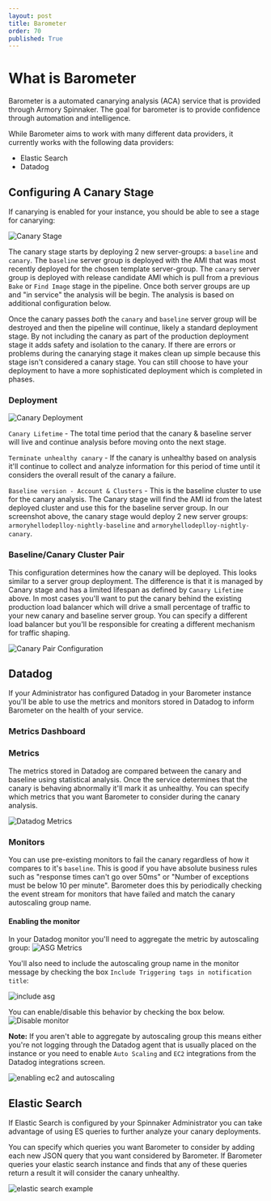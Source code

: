 ```yaml
---
layout: post
title: Barometer
order: 70
published: True
---
```


# What is Barometer

Barometer is a automated canarying analysis (ACA) service that is provided through Armory Spinnaker.  The goal for barometer is to provide confidence through automation and intelligence.

While Barometer aims to work with many different data providers, it currently works with the following data providers:

* Elastic Search
* Datadog

## Configuring A Canary Stage

If canarying is enabled for your instance, you should be able to see a stage for canarying:

![Canary Stage](https://cl.ly/2H0T1P1j2J15/Image%202017-08-07%20at%2010.57.58%20AM.png)

The canary stage starts by deploying 2 new server-groups: a `baseline` and `canary`.   The `baseline` server group is deployed with the AMI that was most recently deployed for the chosen template server-group.  The `canary` server group is deployed with release candidate AMI which is pull from a previous `Bake` or `Find Image` stage in the pipeline.  Once both server groups are up and "in service" the analysis will be begin.  The analysis is based on additional configuration below.

Once the canary passes _both_ the `canary` and `baseline` server group will be destroyed and then the pipeline will continue, likely a standard deployment stage.  By not including the canary as part of the production deployment stage it adds safety and isolation to the canary.  If there are errors or problems during the canarying stage it makes clean up simple because this stage isn't considered a canary stage.  You can still choose to have your deployment to have a more sophisticated deployment which is completed in phases.  

### Deployment

![Canary Deployment](https://cl.ly/1J1H0W2d2R15/Image%202017-08-07%20at%2011.01.19%20AM.png)

`Canary Lifetime` - The total time period that the canary & baseline server will live and continue analysis before moving onto the next stage.


`Terminate unhealthy canary` - If the canary is unhealthy based on analysis it'll continue to collect and analyze information for this period of time until it considers the overall result of the canary a failure.


`Baseline version - Account & Clusters` - This is the baseline cluster to use for the canary analysis.  The Canary stage will find the AMI id from the latest deployed cluster and use this for the baseline server group.  In our screenshot above, the canary stage would deploy 2 new server groups: `armoryhellodeplloy-nightly-baseline` and `armoryhellodeplloy-nightly-canary`.


### Baseline/Canary Cluster Pair

This configuration determines how the canary will be deployed.  This looks similar to a server group deployment. The difference is that it is managed by Canary stage and has a limited lifespan as defined by `Canary Lifetime` above.  In most cases you'll want to put the canary behind the existing production load balancer which will drive a small percentage of traffic to your new canary and baseline server group.  You can specify a different load balancer but you'll be responsible for creating a different mechanism for traffic shaping.   


![Canary Pair Configuration](https://cl.ly/3b2l1N1a0n3Q/Image%202017-08-07%20at%2011.39.16%20AM.png)

## Datadog

If your Administrator has configured Datadog in your Barometer instance you'll be able to use the metrics and monitors stored in Datadog to inform Barometer on the health of your service.

### Metrics Dashboard


### Metrics

The metrics stored in Datadog are compared between the canary and baseline using statistical analysis.  Once the service determines that the canary is behaving abnormally it'll mark it as unhealthy.  You can specify which metrics that you want Barometer to consider during the canary analysis.  

![Datadog Metrics](https://cl.ly/2I251a2r2Y1W/Image%202017-08-07%20at%201.36.44%20PM.png)


### Monitors

You can use pre-existing monitors to fail the canary regardless of how it compares to it's `baseline`.  This is good if you have absolute business rules such as "response times can't go over 50ms" or "Number of exceptions must be below 10 per minute".  Barometer does this by periodically checking the event stream for monitors that have failed and match the canary autoscaling group name.

#### Enabling the monitor

In your Datadog monitor you'll need to aggregate the metric by autoscaling group:
![ASG Metrics](https://cl.ly/0s0s2N382x02/Image%202017-08-07%20at%2012.04.54%20PM.png)

You'll also need to include the autoscaling group name in the monitor message by checking the box `Include Triggering tags in notification title`:


![include asg](https://cl.ly/3L42191Z0o03/Image%202017-08-07%20at%201.23.30%20PM.png)


You can enable/disable this behavior by checking the box below.
![Disable monitor](https://cl.ly/2g1T1b0q2I2S/Image%202017-08-07%20at%2011.53.07%20AM.png)

**Note:** If you aren't able to aggregate by autoscaling group this means either you're not logging through the Datadog agent that is usually placed on the instance or you need to enable `Auto Scaling` and `EC2` integrations from the Datadog integrations screen.

![enabling ec2 and autoscaling](https://cl.ly/0z1h27390b3v/Image%202017-08-07%20at%2012.10.12%20PM.png)

## Elastic Search

If Elastic Search is configured by your Spinnaker Administrator you can take advantage of using ES queries to further analyze your canary deployments.  

You can specify which queries you want Barometer to consider by adding each new JSON query that you want considered by Barometer.  If Barometer queries your elastic search instance and finds that any of these queries return a result it will consider the canary unhealthy.  

![elastic search example](https://cl.ly/190T1M3S3o40/Image%202017-08-07%20at%201.56.10%20PM.png)

